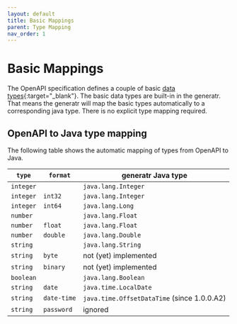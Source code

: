 ```yaml
---
layout: default
title: Basic Mappings
parent: Type Mapping
nav_order: 1
---
```


# Basic Mappings

The OpenAPI specification defines a couple of basic [data types][openapi-spec-types]{:target="_blank"}.
The basic data types are built-in in the generatr. That means the generatr will map the basic types
automatically to a corresponding java type. There is no explicit type mapping required.

## OpenAPI to Java type mapping

The following table shows the automatic mapping of types from OpenAPI to Java.

`type`    | `format`    | generatr Java type  
------    | --------    | ------------------  
`integer` |             | `java.lang.Integer`          
`integer` | `int32`     | `java.lang.Integer`          
`integer` | `int64`     | `java.lang.Long`             
`number`  |             | `java.lang.Float`
`number`  | `float`     | `java.lang.Float`
`number`  | `double`    | `java.lang.Double`
`string`  |             | `java.lang.String`
`string`  | `byte`      | not (yet) implemented
`string`  | `binary`    | not (yet) implemented
`boolean` |             | `java.lang.Boolean`
`string`  | `date`      | `java.time.LocalDate`  
`string`  | `date-time` | `java.time.OffsetDataTime` (since 1.0.0.A2)
`string`  | `password`  | ignored

[openapi-spec-types]: https://github.com/OAI/OpenAPI-Specification/blob/master/versions/3.0.2.md#dataTypes

